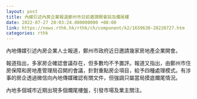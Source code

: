 ```yaml
---
layout: post
title: 內媒引述內房企業報道鄭州市日前邀請開會談及爛尾樓
date: 2022-07-27 20:03:24.000000000 +08:00
link: https://news.rthk.hk/rthk/ch/component/k2/1659630-20220727.htm
categories: rthk
---
```


內地傳媒引述內房企業人士報道，鄭州市政府近日邀請幾家房地產企業開會。

報道指出，多家房企確認會議存在，但多數均不予置評。報道又指出，由鄭州市住房保障和房地產管理局召開的會議，針對重點房企項目，給予四種處理模式。有涉事的房企透過微信向內地傳媒確認有關文件，但強調只屬當局摸底爛尾情況。

內地多個城市近期出現多個爛尾樓盤，引發市場及業主關注。
